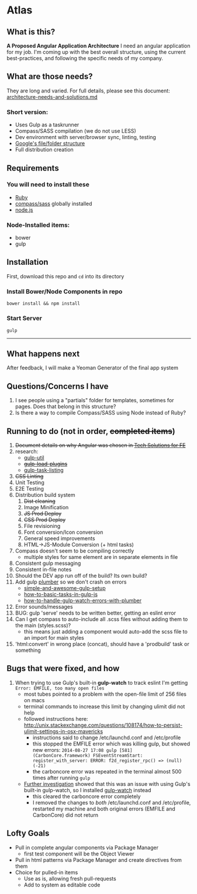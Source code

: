Atlas
=====


## What is this?
**A Proposed Angular Application Architecture**
I need an angular application for my job. I'm coming up with the best overall structure, using the current best-practices, and following the specific needs of my company.

## What are those needs?
They are long and varied. For full details, please see this document:
[architecture-needs-and-solutions.md](architecture-needs-and-solutions.md)
### Short version:
* Uses Gulp as a taskrunner
* Compass/SASS compilation (we do not use LESS)
* Dev environment with server/browser sync, linting, testing
* [Google's file/folder structure](https://docs.google.com/a/scottnath.com/document/d/1XXMvReO8-Awi1EZXAXS4PzDzdNvV6pGcuaF4Q9821Es/pub)
* Full distribution creation

## Requirements

### You will need to install these
* [Ruby](http://www.ruby-lang.org/en/downloads/)
* [compass/sass](http://compass-style.org/install/) globally installed
* [node.js](http://nodejs.org)

### Node-Installed items:
* bower
* gulp

## Installation

First, download this repo and ```cd``` into its directory

### Install Bower/Node Components in repo
```bower install && npm install```

### Start Server

```gulp ```


---

## What happens next
After feedback, I will make a Yeoman Generator of the final app system

## Questions/Concerns I have
1. I see people using a "partials" folder for templates, sometimes for pages. Does that belong in this structure?
2. Is there a way to compile Compass/SASS using Node instead of Ruby?

## Running to do (not in order, ~~completed items~~)
1. ~~Document details on why Angular was chosen in [Tech Solutions for FE](architecture-needs-and-solutions.md)~~
2. research:
    * [gulp-util](https://github.com/gulpjs/gulp-util)
    * ~~[gulp-load-plugins](https://github.com/jackfranklin/gulp-load-plugins)~~
    * [gulp-task-listing](https://www.npmjs.org/package/gulp-task-listing)
3. ~~CSS Linting~~
4. Unit Testing
5. E2E Testing
6. Distribution build system
    1. ~~Dist cleaning~~
    2. Image Minification
    3. ~~JS Prod Deploy~~
    5. ~~CSS Prod Deploy~~
    6. File revisioning
    7. Font conversion/Icon conversion
    8. General speed improvements
    9. HTML->JS-Module Conversion (+ html tasks)
7. Compass doesn't seem to be compiling correctly
    * multiple styles for same element are in separate elements in file
8. Consistent gulp messaging
9. Consistent in-file notes
10. Should the DEV app run off of the build? Its own build?
11. Add gulp [plumber](https://github.com/floatdrop/gulp-plumber) so we don't crash on errors
    * [simple-and-awesome-gulp-setup](http://www.kycosoftware.com/blog/article/simple-and-awesome-gulp-setup)
    * [how-to-basic-tasks-in-gulp-js](http://ilikekillnerds.com/2014/07/how-to-basic-tasks-in-gulp-js/)
    * [how-to-handle-gulp-watch-errors-with-plumber](http://cameronspear.com/blog/how-to-handle-gulp-watch-errors-with-plumber)
13. Error sounds/messages
14. BUG: gulp 'serve' needs to be written better, getting an eslint error
15. Can I get compass to auto-include all .scss files without adding them to the main (styles.scss)? 
    * this means just adding a component would auto-add the scss file to an import for main styles
16. 'html:convert' in wrong place (concat), should have a 'prodbuild' task or something

## Bugs that were fixed, and how
1. When trying to use Gulp's built-in **gulp-watch** to track eslint I'm getting ```Error: EMFILE, too many open files```
    * most tubes pointed to a problem with the open-file limit of 256 files on macs
    * terminal commands to increase this limit by changing ulimit did not help
    * followed instructions here: http://unix.stackexchange.com/questions/108174/how-to-persist-ulimit-settings-in-osx-mavericks
        * instructions said to change /etc/launchd.conf and /etc/profile
        * this stopped the EMFILE error which was killing gulp, but showed new errors: 
        ```2014-08-27 17:08 gulp [581] (CarbonCore.framework) FSEventStreamStart: register_with_server: ERROR: f2d_register_rpc() => (null) (-21)```
        * the carboncore error was repeated in the terminal almost 500 times after running ```gulp```
    * [Further investigation](https://github.com/floatdrop/gulp-watch/issues/7) showed that this was an issue with using Gulp's built-in gulp-watch, so I installed [gulp-watch](https://www.npmjs.org/package/gulp-watch) instead
        * this cleared the carboncore error completely
        * I removed the changes to *both* /etc/launchd.conf and /etc/profile, restarted my machine and both original errors (EMFILE and CarbonCore) did not return

## Lofty Goals
* Pull in complete angular components via Package Manager
    * first test component will be the Object Viewer
* Pull in html patterns via Package Manager and create directives from them
* Choice for pulled-in items
    * Use as is, allowing fresh pull-requests
    * Add to system as editable code
